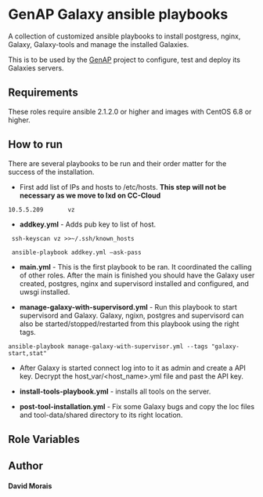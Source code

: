GenAP Galaxy ansible playbooks
===========

A collection of customized ansible playbooks to install postgress, nginx,
Galaxy, Galaxy-tools and manage the installed Galaxies.

This is to be used by the [GenAP][genap] project to configure, test and 
deploy its Galaxies servers.


[genap]:https://www.genap.ca/login

Requirements
------------

These roles require ansible 2.1.2.0 or higher and images with CentOS 6.8
or higher.

How to run
----------

There are several playbooks to be run and their order matter for the 
success of the installation.

- First add list of IPs and hosts to /etc/hosts. **This step will not
be necessary as we move to lxd on CC-Cloud**
```
10.5.5.209       vz
```

- **addkey.yml** - Adds pub key to list of host.
```
 ssh-keyscan vz >>~/.ssh/known_hosts
 
 ansible-playbook addkey.yml —ask-pass
```

- **main.yml** - This is the first playbook to be ran. It coordinated the 
calling of other roles. After the main is finished you should have the 
Galaxy user created, postgres, nginx and supervisord installed and
configured, and uwsgi installed.

- **manage-galaxy-with-supervisord.yml** - Run this playbook to start 
supervisord and Galaxy. Galaxy, ngixn, postgres and supervisord can also
be started/stopped/restarted from this playbook using the right tags.
```
ansible-playbook manage-galaxy-with-supervisor.yml --tags "galaxy-start,stat"

```

- After Galaxy is started connect log into to it as admin and create a
API key. Decrypt the host_var/<host_name>.yml file and past the API key.

- **install-tools-playbook.yml** - installs all tools on the server.

- **post-tool-installation.yml** - Fix some Galaxy bugs and copy the loc 
files and tool-data/shared directory to its right location.


Role Variables
--------------


Author
------
#### David Morais ####